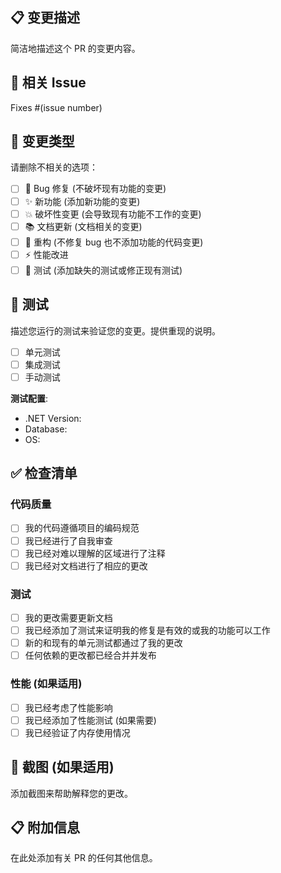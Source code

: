 ## 📋 变更描述
简洁地描述这个 PR 的变更内容。

## 🔗 相关 Issue
Fixes #(issue number)

## 📝 变更类型
请删除不相关的选项：

- [ ] 🐛 Bug 修复 (不破坏现有功能的变更)
- [ ] ✨ 新功能 (添加新功能的变更)
- [ ] 💥 破坏性变更 (会导致现有功能不工作的变更)
- [ ] 📚 文档更新 (文档相关的变更)
- [ ] 🔧 重构 (不修复 bug 也不添加功能的代码变更)
- [ ] ⚡ 性能改进
- [ ] 🧪 测试 (添加缺失的测试或修正现有测试)

## 🧪 测试
描述您运行的测试来验证您的变更。提供重现的说明。

- [ ] 单元测试
- [ ] 集成测试
- [ ] 手动测试

**测试配置**:
* .NET Version:
* Database:
* OS:

## ✅ 检查清单

### 代码质量
- [ ] 我的代码遵循项目的编码规范
- [ ] 我已经进行了自我审查
- [ ] 我已经对难以理解的区域进行了注释
- [ ] 我已经对文档进行了相应的更改

### 测试
- [ ] 我的更改需要更新文档
- [ ] 我已经添加了测试来证明我的修复是有效的或我的功能可以工作
- [ ] 新的和现有的单元测试都通过了我的更改
- [ ] 任何依赖的更改都已经合并并发布

### 性能 (如果适用)
- [ ] 我已经考虑了性能影响
- [ ] 我已经添加了性能测试 (如果需要)
- [ ] 我已经验证了内存使用情况

## 📸 截图 (如果适用)
添加截图来帮助解释您的更改。

## 📋 附加信息
在此处添加有关 PR 的任何其他信息。

